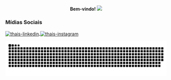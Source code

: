 <h4 align="center"> Bem-vindo! <img src="https://raw.githubusercontent.com/kaueMarques/kaueMarques/master/hi.gif" width="30px"> </h4> 


  
  
  
  ### Mídias Sociais  
  
  <div>
  
<a href="https://www.linkedin.com/in/thais-goncalves-gaiardo/" target="_blank">
<img align="center" alt="thais-linkedin" src="https://img.shields.io/badge/LinkedIn-0077B5?style=for-the-badge&logo=linkedin&logoColor=white" style="max-width:100%;">
</a>

 <a href="https://www.instagram.com/thaisgaiardo/" target="_blank">
<img align="center" alt="thais-instagram" src="https://img.shields.io/badge/Instagram-E4405F?style=for-the-badge&logo=instagram&logoColor=white" style="max-width:100%;">
</a>

   ![Snake animation](https://github.com/thag0592/thag0592/blob/output/github-contribution-grid-snake.svg)
    
  </div>
